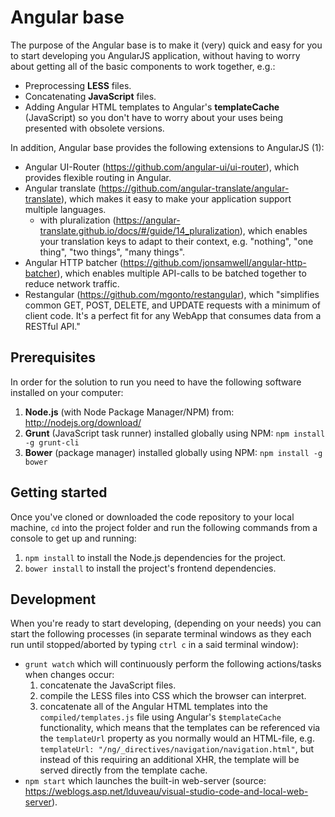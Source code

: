 # Angular base
The purpose of the Angular base is to make it (very) quick and easy for you to start developing you AngularJS application, without having to worry about getting all of the basic components to work together, e.g.:

- Preprocessing **LESS** files.
- Concatenating **JavaScript** files.
- Adding Angular HTML templates to Angular's **templateCache** (JavaScript) so you don't have to worry about your uses being presented with obsolete versions.

In addition, Angular base provides the following extensions to AngularJS (1):
- Angular UI-Router (https://github.com/angular-ui/ui-router), which provides flexible routing in Angular.
- Angular translate (https://github.com/angular-translate/angular-translate), which makes it easy to make your application support multiple languages.
    - with pluralization (https://angular-translate.github.io/docs/#/guide/14_pluralization), which enables your translation keys to adapt to their context, e.g. "nothing", "one thing", "two things", "many things".
- Angular HTTP batcher (https://github.com/jonsamwell/angular-http-batcher), which enables multiple API-calls to be batched together to reduce network traffic.
- Restangular (https://github.com/mgonto/restangular), which "simplifies common GET, POST, DELETE, and UPDATE requests with a minimum of client code. It's a perfect fit for any WebApp that consumes data from a RESTful API."


## Prerequisites
In order for the solution to run you need to have the following software installed on your computer:

1) **Node.js** (with Node Package Manager/NPM) from: http://nodejs.org/download/
1) **Grunt** (JavaScript task runner) installed globally using NPM: `npm install -g grunt-cli`
1) **Bower** (package manager) installed globally using NPM: `npm install -g bower`


## Getting started
Once you've cloned or downloaded the code repository to your local machine, `cd` into the project folder and run the following commands from a console to get up and running:

1) `npm install` to install the Node.js dependencies for the project.
1) `bower install` to install the project's frontend dependencies.


## Development
When you're ready to start developing, (depending on your needs) you can start the following processes (in separate terminal windows as they each run until stopped/aborted by typing `ctrl c` in a said terminal window):

- `grunt watch` which will continuously perform the following actions/tasks when changes occur:
    1) concatenate the JavaScript files.
    1) compile the LESS files into CSS which the browser can interpret.
    1) concatenate all of the Angular HTML templates into the `compiled/templates.js` file using Angular's `$templateCache` functionality, which means that the templates can be referenced via the `templateUrl` property as you normally would an HTML-file, e.g. `templateUrl: "/ng/_directives/navigation/navigation.html"`, but instead of this requiring an additional XHR, the template will be served directly from the template cache.
- `npm start` which launches the built-in web-server (source: https://weblogs.asp.net/lduveau/visual-studio-code-and-local-web-server).